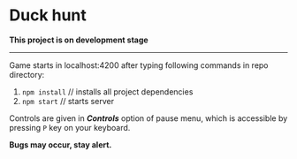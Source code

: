 # Duck hunt

**This project is on development stage**

---
Game starts in localhost:4200 after typing following commands in repo directory: 
1. `npm install` // installs all project dependencies
2. `npm start` // starts server

Controls are given in ***Controls*** option of pause menu, which is accessible by pressing `P` key on your keyboard.

**Bugs may occur, stay alert.**